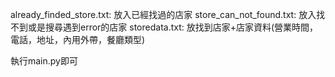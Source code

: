 already_finded_store.txt: 放入已經找過的店家
store_can_not_found.txt: 放入找不到或是搜尋遇到error的店家
storedata.txt: 放找到店家+店家資料(營業時間，電話，地址，內用外帶，餐廳類型)

執行main.py即可